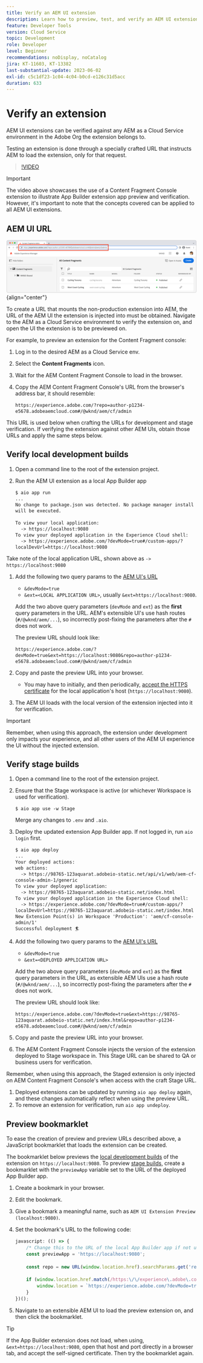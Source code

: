 ```yaml
---
title: Verify an AEM UI extension
description: Learn how to preview, test, and verify an AEM UI extension before deploying to production.
feature: Developer Tools
version: Cloud Service
topic: Development
role: Developer
level: Beginner
recommendations: noDisplay, noCatalog
jira: KT-11603, KT-13382
last-substantial-update: 2023-06-02
exl-id: c5c1df23-1c04-4c04-b0cd-e126c31d5acc
duration: 633
---
```

# Verify an extension

AEM UI extensions can be verified against any AEM as a Cloud Service environment in the Adobe Org the extension belongs to.

Testing an extension is done through a specially crafted URL that instructs AEM to load the extension, only for that request.

>[!VIDEO](https://video.tv.adobe.com/v/3412877?quality=12&learn=on)

>[!IMPORTANT]
>
> The video above showcases the use of a Content Fragment Console extension to illustrate App Builder extension app preview and verification. However, it's important to note that the concepts covered can be applied to all AEM UI extensions.

## AEM UI URL

![AEM Content Fragment Console URL](./assets/verify/content-fragment-console-url.png){align="center"}

To create a URL that mounts the non-production extension into AEM, the URL of the AEM UI the extension is injected into must be obtained. Navigate to the AEM as a Cloud Service environment to verify the extension on, and open the UI the extension is to be previewed on.

For example, to preview an extension for the Content Fragment console:

1. Log in to the desired AEM as a Cloud Service env.
2. Select the __Content Fragments__ icon.
3. Wait for the AEM Content Fragment Console to load in the browser.
4. Copy the AEM Content Fragment Console's URL from the browser's address bar, it should resemble:

    ```
    https://experience.adobe.com/?repo=author-p1234-e5678.adobeaemcloud.com#/@wknd/aem/cf/admin
    ```

This URL is used below when crafting the URLs for development and stage verification. If verifying the extension against other AEM UIs, obtain those URLs and apply the same steps below.

## Verify local development builds

1. Open a command line to the root of the extension project.
1. Run the AEM UI extension as a local App Builder app

    ```shell
    $ aio app run
    ...
    No change to package.json was detected. No package manager install will be executed.

    To view your local application:
      -> https://localhost:9080
    To view your deployed application in the Experience Cloud shell:
      -> https://experience.adobe.com/?devMode=true#/custom-apps/?localDevUrl=https://localhost:9080
    ```

  Take note of the local application URL, shown above as `-> https://localhost:9080`

1. Add the following two query params to the [AEM UI's URL](#aem-ui-url)
    + `&devMode=true`
    + `&ext=<LOCAL APPLICATION URL>`, usually `&ext=https://localhost:9080`.

    Add the two above query parameters (`devMode` and `ext`) as the __first__ query parameters in the URL. AEM's extensible UI's use hash routes (`#/@wknd/aem/...`), so incorrectly post-fixing the parameters after the `#` does not work.
    
    The preview URL should look like:

      ```
      https://experience.adobe.com/?devMode=true&ext=https://localhost:9080&repo=author-p1234-e5678.adobeaemcloud.com#/@wknd/aem/cf/admin
      ```

2. Copy and paste the preview URL into your browser.
  
    + You may have to initially, and then periodically, [accept the HTTPS certificate](https://developer.adobe.com/uix/docs/services/aem-cf-console-admin/extension-development/#accepting-the-certificate-first-time-users) for the local application's host (`https://localhost:9080`).

3. The AEM UI loads with the local version of the extension injected into it for verification.

>[!IMPORTANT]
>
>Remember, when using this approach, the extension under development only impacts your experience, and all other users of the AEM UI experience the UI without the injected extension. 

## Verify stage builds

1. Open a command line to the root of the extension project.
1. Ensure that the Stage workspace is active (or whichever Workspace is used for verification).

    ```shell
    $ aio app use -w Stage
    ```

    Merge any changes to `.env` and `.aio`.

1. Deploy the updated extension App Builder app. If not logged in, run `aio login` first.

    ```shell
    $ aio app deploy
    ...
    Your deployed actions:
    web actions:
      -> https://98765-123aquarat.adobeio-static.net/api/v1/web/aem-cf-console-admin-1/generic 
    To view your deployed application:
      -> https://98765-123aquarat.adobeio-static.net/index.html
    To view your deployed application in the Experience Cloud shell:
      -> https://experience.adobe.com/?devMode=true#/custom-apps/?localDevUrl=https://98765-123aquarat.adobeio-static.net/index.html
    New Extension Point(s) in Workspace 'Production': 'aem/cf-console-admin/1'
    Successful deployment 🏄
    ```

1. Add the following two query params to the [AEM UI's URL](#aem-ui-url)
    + `&devMode=true`
    + `&ext=<DEPLOYED APPLICATION URL>`

    Add the two above query parameters (`devMode` and `ext`) as the __first__ query parameters in the URL, as extensible AEM UIs use a hash route (`#/@wknd/aem/...`), so incorrectly post-fixing the parameters after the `#` does not work.

    The preview URL should look like:

    ```
    https://experience.adobe.com/?devMode=true&ext=https://98765-123aquarat.adobeio-static.net/index.html&repo=author-p1234-e5678.adobeaemcloud.com#/@wknd/aem/cf/admin
    ```

1. Copy and paste the preview URL into your browser.
1. The AEM Content Fragment Console injects the version of the extension deployed to Stage workspace in. This Stage URL can be shared to QA or business users for verification.

  Remember, when using this approach, the Staged extension is only injected on AEM Content Fragment Console's when access with the craft Stage URL. 

1. Deployed extensions can be updated by running `aio app deploy` again, and these changes automatically reflect when using the preview URL.
1. To remove an extension for verification, run `aio app undeploy`.

## Preview bookmarklet 

To ease the creation of preview and preview URLs described above, a JavaScript bookmarklet that loads the extension can be created. 

The bookmarklet below previews the [local development builds](#verify-local-development-builds) of the extension on `https://localhost:9080`. To preview [stage builds](#verify-stage-builds), create a bookmarklet with the `previewApp` variable set to the URL of the deployed App Builder app.

1. Create a bookmark in your browser.
2. Edit the bookmark.
3. Give a bookmark a meaningful name, such as `AEM UI Extension Preview (localhost:9080)`.
4. Set the bookmark's URL to the following code:

    ```javascript
    javascript: (() => {
        /* Change this to the URL of the local App Builder app if not using https://localhost:9080 */
        const previewApp = 'https://localhost:9080';

        const repo = new URL(window.location.href).searchParams.get('repo');
        
        if (window.location.href.match(/https:\/\/experience\.adobe\.com\/.*\/aem\/cf\/(editor|admin)\/.*/i)) {
            window.location = `https://experience.adobe.com/?devMode=true&ext=${previewApp}&repo=${repo}${window.location.hash}`;
        } 
    })();
    ```

5. Navigate to an extensible AEM UI to load the preview extension on, and then click the bookmarklet.

>[!TIP]
>
> If the App Builder extension does not load, when using, `&ext=https://localhost:9080`, open that host and port directly in a browser tab, and accept the self-signed certificate. Then try the bookmarklet again.
